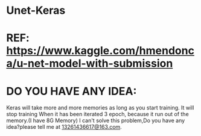 # Unet-Keras

# REF: https://www.kaggle.com/hmendonca/u-net-model-with-submission

# DO YOU HAVE ANY IDEA: 
Keras will take more and more memories as long as you start training. It will stop training When it has been iterated 3 epoch, because it run out of the memory.(I have 8G Memory)
I can't solve this problem,Do you have any idea?please tell me at 13261436617@163.com.
